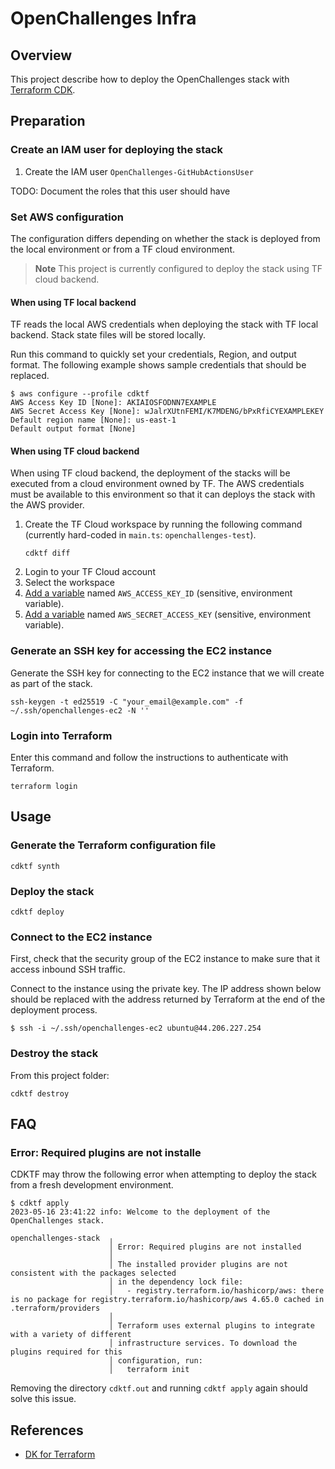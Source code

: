 # OpenChallenges Infra

## Overview

This project describe how to deploy the OpenChallenges stack with [Terraform CDK].

## Preparation

### Create an IAM user for deploying the stack

1. Create the IAM user `OpenChallenges-GitHubActionsUser`

TODO: Document the roles that this user should have

### Set AWS configuration

The configuration differs depending on whether the stack is deployed from the local environment or
from a TF cloud environment.

> **Note** This project is currently configured to deploy the stack using TF cloud backend.

#### When using TF local backend

TF reads the local AWS credentials when deploying the stack with TF local backend. Stack state files
will be stored locally.

Run this command to quickly set your credentials, Region, and output format. The following example
shows sample credentials that should be replaced.

```console
$ aws configure --profile cdktf
AWS Access Key ID [None]: AKIAIOSFODNN7EXAMPLE
AWS Secret Access Key [None]: wJalrXUtnFEMI/K7MDENG/bPxRfiCYEXAMPLEKEY
Default region name [None]: us-east-1
Default output format [None]
```

#### When using TF cloud backend

When using TF cloud backend, the deployment of the stacks will be executed from a cloud environment
owned by TF. The AWS credentials must be available to this environment so that it can deploys the
stack with the AWS provider.

1. Create the TF Cloud workspace by running the following command (currently hard-coded in
   `main.ts`: `openchallenges-test`).
    ```
    cdktf diff
    ```
2. Login to your TF Cloud account
3. Select the workspace
4. [Add a variable] named `AWS_ACCESS_KEY_ID` (sensitive, environment variable).
5. [Add a variable] named `AWS_SECRET_ACCESS_KEY` (sensitive, environment variable).

### Generate an SSH key for accessing the EC2 instance

Generate the SSH key for connecting to the EC2 instance that we will create as part of the stack.

```console
ssh-keygen -t ed25519 -C "your_email@example.com" -f ~/.ssh/openchallenges-ec2 -N ''
```

### Login into Terraform

Enter this command and follow the instructions to authenticate with Terraform.

```console
terraform login
```

## Usage

### Generate the Terraform configuration file

```console
cdktf synth
```

### Deploy the stack

```console
cdktf deploy
```

### Connect to the EC2 instance

First, check that the security group of the EC2 instance to make sure that it access inbound SSH
traffic.

Connect to the instance using the private key. The IP address shown below should be replaced with
the address returned by Terraform at the end of the deployment process.

```console
$ ssh -i ~/.ssh/openchallenges-ec2 ubuntu@44.206.227.254
```

### Destroy the stack

From this project folder:

```console
cdktf destroy
```

## FAQ

### Error: Required plugins are not installe

CDKTF may throw the following error when attempting to deploy the stack from a fresh development
environment.

```console
$ cdktf apply
2023-05-16 23:41:22 info: Welcome to the deployment of the OpenChallenges stack.

openchallenges-stack  ╷
                      │ Error: Required plugins are not installed
                      │
                      │ The installed provider plugins are not consistent with the packages selected
                      │ in the dependency lock file:
                      │   - registry.terraform.io/hashicorp/aws: there is no package for registry.terraform.io/hashicorp/aws 4.65.0 cached in .terraform/providers
                      │
                      │ Terraform uses external plugins to integrate with a variety of different
                      │ infrastructure services. To download the plugins required for this
                      │ configuration, run:
                      │   terraform init
```

Removing the directory `cdktf.out` and running `cdktf apply` again should solve this issue.

## References

- [DK for Terraform]

<!-- Links -->

[Terraform CDK]: https://developer.hashicorp.com/terraform/cdktf

[DK for Terraform]: https://developer.hashicorp.com/terraform/cdktf
[Add a variable]: https://developer.hashicorp.com/terraform/cloud-docs/workspaces/variables/managing-variables#add-a-variable
